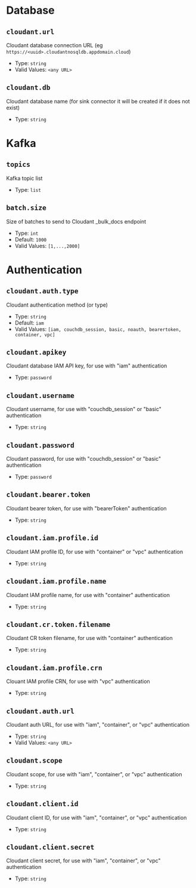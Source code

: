 # Database

## `cloudant.url`
Cloudant database connection URL (eg `https://<uuid>.cloudantnosqldb.appdomain.cloud`)

* Type: `string`
* Valid Values: `<any URL>`

## `cloudant.db`
Cloudant database name (for sink connector it will be created if it does not exist)

* Type: `string`

# Kafka

## `topics`
Kafka topic list

* Type: `list`

## `batch.size`
Size of batches to send to Cloudant _bulk_docs endpoint

* Type: `int`
* Default: `1000`
* Valid Values: `[1,...,2000]`

# Authentication

## `cloudant.auth.type`
Cloudant authentication method (or type)

* Type: `string`
* Default: `iam`
* Valid Values: `[iam, couchdb_session, basic, noauth, bearertoken, container, vpc]`

## `cloudant.apikey`
Cloudant database IAM API key, for use with "iam" authentication

* Type: `password`

## `cloudant.username`
Cloudant username, for use with "couchdb_session" or "basic" authentication

* Type: `string`

## `cloudant.password`
Cloudant password, for use with "couchdb_session" or "basic" authentication

* Type: `password`

## `cloudant.bearer.token`
Cloudant bearer token, for use with "bearerToken" authentication

* Type: `string`

## `cloudant.iam.profile.id`
Cloudant IAM profile ID, for use with "container" or "vpc" authentication

* Type: `string`

## `cloudant.iam.profile.name`
Cloudant IAM profile name, for use with "container" authentication

* Type: `string`

## `cloudant.cr.token.filename`
Cloudant CR token filename, for use with "container" authentication

* Type: `string`

## `cloudant.iam.profile.crn`
Clouant IAM profile CRN, for use with "vpc" authentication

* Type: `string`

## `cloudant.auth.url`
Cloudant auth URL, for use with "iam", "container", or "vpc" authentication

* Type: `string`
* Valid Values: `<any URL>`

## `cloudant.scope`
Cloudant scope, for use with "iam", "container", or "vpc" authentication

* Type: `string`

## `cloudant.client.id`
Cloudant client ID, for use with "iam", "container", or "vpc" authentication

* Type: `string`

## `cloudant.client.secret`
Cloudant client secret, for use with "iam", "container", or "vpc" authentication

* Type: `string`

